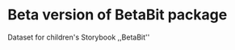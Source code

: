 Beta version of BetaBit package
===============================

Dataset for children's Storybook ,,BetaBit''
